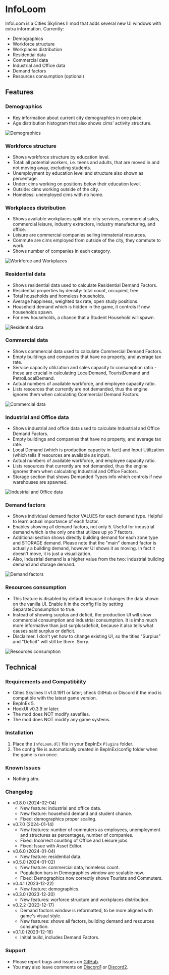 # InfoLoom
InfoLoom is a Cities Skylines II mod that adds several new UI windows with extra information.
Currently:
- Demographics
- Workforce structure
- Workplaces distribution
- Residential data
- Commercial data
- Industrial and Office data
- Demand factors
- Resources consumption (optional)

## Features

### Demographics
- Key information about current city demographics in one place.
- Age distribution histogram that also shows cims' activity structure.

![Demographics](https://raw.githubusercontent.com/infixo/cs2-infoloom/main/docs/demographics.png)

### Workforce structure
- Shows workforce structure by education level.
- Total: all potential workers, i.e. teens and adults, that are moved in and not moving away, excluding students.
- Unemployment by education level and structure also shown as percentage.
- Under: cims working on positions below their education level.
- Outside: cims working outside of the city.
- Homeless: unemployed cims with no home.

### Workplaces distribution
- Shows available workplaces split into: city services, commercial sales, commercial leisure, industry extractors, industry manufacturing, and office.
- Leisure are commercial companies selling immaterial resources.
- Commute are cims employed from outside of the city, they commute to work.
- Shows number of companies in each category.

![Workforce and Workplaces](https://raw.githubusercontent.com/infixo/cs2-infoloom/main/docs/workforce_jobs.png)

### Residential data
- Shows residential data used to calculate Residential Demand Factors.
- Residential properties by density: total count, occupied, free.
- Total households and homeless households.
- Average happiness, weighted tax rate, open study positions.
- Household demand which is hidden in the game, it controls if new households spawn.
- For new households, a chance that a Student Household will spawn.

![Residential data](https://raw.githubusercontent.com/infixo/cs2-infoloom/main/docs/residential.png)

### Commercial data
- Shows commercial data used to calculate Commercial Demand Factors.
- Empty buildings and companies that have no property, and average tax rate.
- Service capacity utilization and sales capacity to consumption ratio - these are crucial in calculating LocalDemand, TouristDemand and PetrolLocalDemand.
- Actual numbers of available workforce, and employee capacity ratio.
- Lists resources that currently are not demanded, thus the engine ignores them when calculating Commercial Demand Factors.

![Commercial data](https://raw.githubusercontent.com/infixo/cs2-infoloom/main/docs/commercial.png)

### Industrial and Office data
- Shows industrial and office data used to calculate Industrial and Office Demand Factors.
- Empty buildings and companies that have no property, and average tax rate.
- Local Demand (which is production capacity in fact) and Input Utilization (which tells if resources are available as input).
- Actual numbers of available workforce, and employee capacity ratio.
- Lists resources that currently are not demanded, thus the engine ignores them when calculating Industrial and Office Factors.
- Storage section that shows Demanded Types info which controls if new warehouses are spawned.

![Industrial and Office data](https://raw.githubusercontent.com/infixo/cs2-infoloom/main/docs/industrial.png)

### Demand factors
- Shows individual demand factor VALUES for each demand type. Helpful to learn actual importance of each factor.
- Enables showing all demand factors, not only 5. Useful for industrial demand which is the only one that utilizes up yo 7 factors.
- Additional section shows directly building demand for each zone type and STORAGE demand. Please note that the "main" demand factor is actually a building demand, however UI shows it as moving. In fact it doesn't move, it is just a visualization.
- Also, industrial demand is a higher value from the two: industrial building demand and storage demand.

![Demand factors](https://raw.githubusercontent.com/infixo/cs2-infoloom/main/docs/demandfactors.png)

### Resources consumption
- This feature is disabled by default because it changes the data shown on the vanilla UI. Enable it in the config file by setting SeparateConsumption to true.
- Instead of showing surplus and deficit, the production UI will show commercial consumption and industrial consumption. It is imho much more informative than just surplus/deficit, because it also tells what causes said surplus or deficit.
- Disclaimer. I don't yet how to change existing UI, so the titles "Surplus" and "Deficit" will still be there. Sorry.

![Resources consumption](https://raw.githubusercontent.com/infixo/cs2-infoloom/main/docs/consumption.png)

## Technical

### Requirements and Compatibility
- Cities Skylines II v1.0.19f1 or later; check GitHub or Discord if the mod is compatible with the latest game version.
- BepInEx 5.
- HookUI v0.3.9 or later.
- The mod does NOT modify savefiles.
- The mod does NOT modify any game systems.

### Installation
1. Place the `InfoLoom.dll` file in your BepInEx `Plugins` folder.
2. The config file is automatically created in BepInEx/config folder when the game is run once.

### Known Issues
- Nothing atm.

### Changelog
- v0.8.0 (2024-02-04)
  - New feature: industrial and office data.
  - New feature: household demand and student chance.
  - Fixed: demographics proper scaling.
- v0.7.0 (2024-01-14)
  - New features: number of commuters as employees, unemployment and structures as percentages, number of companies.
  - Fixed: Incorrect counting of Office and Leisure jobs.
  - Fixed: Issue with Asset Editor.
- v0.6.0 (2024-01-04)
  - New feature: residential data.
- v0.5.0 (2024-01-02)
  - New feature: commercial data, homeless count.
  - Population bars in Demographics window are scalable now.
  - Fixed: Demographics now correctly shows Tourists and Commuters.
- v0.4.1 (2023-12-22)
  - New feature: demographics.
- v0.3.0 (2023-12-20)
  - New features: worforce structure and workplaces distribution.
- v0.2.2 (2023-12-17)
  - Demand factors window is reformatted, to be more aligned with game's visual style.
  - New features: shows all factors, building demand and resources consumption.
- v0.1.0 (2023-12-16)
  - Initial build, includes Demand Factors.

### Support
- Please report bugs and issues on [GitHub](https://github.com/Infixo/CS2-InfoLoom).
- You may also leave comments on [Discord1](https://discord.com/channels/1169011184557637825/1198627819475976263) or [Discord2](https://discord.com/channels/1024242828114673724/1185672922212347944).
